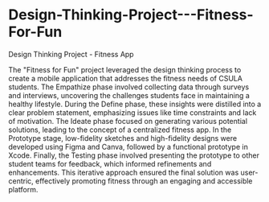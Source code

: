 # Design-Thinking-Project---Fitness-For-Fun
Design Thinking Project - Fitness App 



The "Fitness for Fun" project leveraged the design thinking process to create a mobile application that addresses the fitness needs of CSULA students. The Empathize phase involved collecting data through surveys and interviews, uncovering the challenges students face in maintaining a healthy lifestyle. During the Define phase, these insights were distilled into a clear problem statement, emphasizing issues like time constraints and lack of motivation. The Ideate phase focused on generating various potential solutions, leading to the concept of a centralized fitness app. In the Prototype stage, low-fidelity sketches and high-fidelity designs were developed using Figma and Canva, followed by a functional prototype in Xcode. Finally, the Testing phase involved presenting the prototype to other student teams for feedback, which informed refinements and enhancements. This iterative approach ensured the final solution was user-centric, effectively promoting fitness through an engaging and accessible platform.
